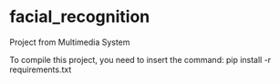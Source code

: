 # facial_recognition
Project from Multimedia System 

To compile this project, you need to insert the command:
pip install -r requirements.txt
